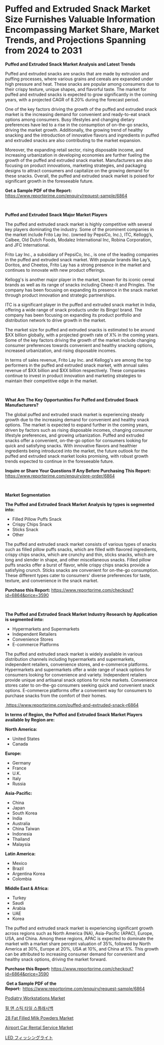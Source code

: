 <p><h1>Puffed and Extruded Snack Market Size Furnishes Valuable Information Encompassing Market Share, Market Trends, and Projections Spanning from 2024 to 2031</h1></p><p><strong>Puffed and Extruded Snack Market Analysis and Latest Trends</strong></p>
<p><p>Puffed and extruded snacks are snacks that are made by extrusion and puffing processes, where various grains and cereals are expanded under high pressure and heat. These snacks are popular among consumers due to their crispy texture, unique shapes, and flavorful taste. The market for puffed and extruded snacks is expected to grow significantly in the coming years, with a projected CAGR of 8.20% during the forecast period.</p><p>One of the key factors driving the growth of the puffed and extruded snack market is the increasing demand for convenient and ready-to-eat snack options among consumers. Busy lifestyles and changing dietary preferences have led to a rise in the consumption of on-the-go snacks, driving the market growth. Additionally, the growing trend of healthy snacking and the introduction of innovative flavors and ingredients in puffed and extruded snacks are also contributing to the market expansion.</p><p>Moreover, the expanding retail sector, rising disposable income, and increasing urbanization in developing economies are further fueling the growth of the puffed and extruded snack market. Manufacturers are also focusing on product innovations, marketing strategies, and packaging designs to attract consumers and capitalize on the growing demand for these snacks. Overall, the puffed and extruded snack market is poised for significant growth in the foreseeable future.</p></p>
<p><strong>Get a Sample PDF of the Report:&nbsp;</strong> <a href="https://www.reportprime.com/enquiry/request-sample/6864">https://www.reportprime.com/enquiry/request-sample/6864</a></p>
<p>&nbsp;</p>
<p><strong>Puffed and Extruded Snack Major Market Players</strong></p>
<p><p>The puffed and extruded snack market is highly competitive with several key players dominating the industry. Some of the prominent companies in the market include Frito Lay Inc. (owned by PepsiCo, Inc.), ITC, Kellogg’s, Calbee, Old Dutch Foods, Modalez International Inc, Robina Corporation, and JFC International.</p><p>Frito Lay Inc., a subsidiary of PepsiCo, Inc., is one of the leading companies in the puffed and extruded snack market. With popular brands like Lay’s, Doritos, and Cheetos, Frito Lay has a strong presence in the market and continues to innovate with new product offerings.</p><p>Kellogg's is another major player in the market, known for its iconic cereal brands as well as its range of snacks including Cheez-It and Pringles. The company has been focusing on expanding its presence in the snack market through product innovation and strategic partnerships.</p><p>ITC is a significant player in the puffed and extruded snack market in India, offering a wide range of snack products under its Bingo! brand. The company has been focusing on expanding its product portfolio and distribution network to drive growth in the market.</p><p>The market size for puffed and extruded snacks is estimated to be around $XX billion globally, with a projected growth rate of X% in the coming years. Some of the key factors driving the growth of the market include changing consumer preferences towards convenient and healthy snacking options, increased urbanization, and rising disposable incomes.</p><p>In terms of sales revenue, Frito Lay Inc. and Kellogg's are among the top performers in the puffed and extruded snack market, with annual sales revenue of $XX billion and $XX billion respectively. These companies continue to invest in product innovation and marketing strategies to maintain their competitive edge in the market.</p></p>
<p>&nbsp;</p>
<p><strong>What Are The Key Opportunities For Puffed and Extruded Snack Manufacturers?</strong></p>
<p><p>The global puffed and extruded snack market is experiencing steady growth due to the increasing demand for convenient and healthy snack options. The market is expected to expand further in the coming years, driven by factors such as rising disposable incomes, changing consumer lifestyle preferences, and growing urbanization. Puffed and extruded snacks offer a convenient, on-the-go option for consumers looking for quick and satisfying snacks. With innovative flavors and healthier ingredients being introduced into the market, the future outlook for the puffed and extruded snack market looks promising, with robust growth trends expected to continue in the foreseeable future.</p></p>
<p><strong>Inquire or Share Your Questions If Any Before Purchasing This Report:</strong> <a href="https://www.reportprime.com/enquiry/pre-order/6864">https://www.reportprime.com/enquiry/pre-order/6864</a></p>
<p>&nbsp;</p>
<p><strong>Market Segmentation</strong></p>
<p><strong>The Puffed and Extruded Snack Market Analysis by types is segmented into:</strong></p>
<p><ul><li>Filled Pillow Puffs Snack</li><li>Crispy Chips Snack</li><li>Sticks Snack</li><li>Other</li></ul></p>
<p><p>The puffed and extruded snack market consists of various types of snacks such as filled pillow puffs snacks, which are filled with flavored ingredients, crispy chips snacks, which are crunchy and thin, sticks snacks, which are long and slender in shape, and other miscellaneous snacks. Filled pillow puffs snacks offer a burst of flavor, while crispy chips snacks provide a satisfying crunch. Sticks snacks are convenient for on-the-go consumption. These different types cater to consumers' diverse preferences for taste, texture, and convenience in the snack market.</p></p>
<p><strong>Purchase this Report:&nbsp;</strong><a href="https://www.reportprime.com/checkout?id=6864&price=3590">https://www.reportprime.com/checkout?id=6864&price=3590</a></p>
<p>&nbsp;</p>
<p><strong>The Puffed and Extruded Snack Market Industry Research by Application is segmented into:</strong></p>
<p><ul><li>Hypermarkets and Supermarkets</li><li>Independent Retailers</li><li>Convenience Stores</li><li>E-commerce Platforms</li></ul></p>
<p><p>The puffed and extruded snack market is widely available in various distribution channels including hypermarkets and supermarkets, independent retailers, convenience stores, and e-commerce platforms. Hypermarkets and supermarkets offer a wide range of snack options for consumers looking for convenience and variety. Independent retailers provide unique and artisanal snack options for niche markets. Convenience stores cater to on-the-go consumers seeking quick and convenient snack options. E-commerce platforms offer a convenient way for consumers to purchase snacks from the comfort of their homes.</p></p>
<p><a href="https://www.reportprime.com/puffed-and-extruded-snack-r6864">&nbsp;https://www.reportprime.com/puffed-and-extruded-snack-r6864</a></p>
<p><strong>In terms of Region, the Puffed and Extruded Snack Market Players available by Region are:</strong></p>
<p>
    <p> <strong> North America: </strong>
        <ul>
            <li>United States</li>
            <li>Canada</li>
        </ul>
        </p> 
    <p> <strong> Europe: </strong>
        <ul>
            <li>Germany</li>
            <li>France</li>
            <li>U.K.</li>
            <li>Italy</li>
            <li>Russia</li>
        </ul>
        </p> 
    <p> <strong> Asia-Pacific: </strong>
        <ul>
            <li>China</li>
            <li>Japan</li>
            <li>South Korea</li>
            <li>India</li>
            <li>Australia</li>
            <li>China Taiwan</li>
            <li>Indonesia</li>
            <li>Thailand</li>
            <li>Malaysia</li>
        </ul>
        </p> 
    <p> <strong> Latin America: </strong>
        <ul>
            <li>Mexico</li>
            <li>Brazil</li>
            <li>Argentina Korea</li>
            <li>Colombia</li>
        </ul>
        </p> 
    <p> <strong> Middle East & Africa: </strong>
        <ul>
            <li>Turkey</li>
            <li>Saudi</li>
            <li>Arabia</li>
            <li>UAE</li>
            <li>Korea</li>
        </ul>
    </p>
    </p>
<p><p>The puffed and extruded snack market is experiencing significant growth across regions such as North America (NA), Asia-Pacific (APAC), Europe, USA, and China. Among these regions, APAC is expected to dominate the market with a market share percent valuation of 35%, followed by North America at 30%, Europe at 20%, USA at 10%, and China at 5%. This growth can be attributed to increasing consumer demand for convenient and healthy snack options, driving the market forward.</p></p>
<p><strong>Purchase this Report: </strong><a href="https://www.reportprime.com/checkout?id=6864&price=3590">https://www.reportprime.com/checkout?id=6864&price=3590</a></p>
<p>&nbsp;<strong>Get a Sample PDF of the Report:&nbsp;&nbsp;</strong><a href="https://www.reportprime.com/enquiry/request-sample/6864">https://www.reportprime.com/enquiry/request-sample/6864</a></p>
<p><strong></strong></p>
<p><p><a href="https://www.linkedin.com/pulse/future-trends-global-podiatry-workstations-market-insights-rnt6c">Podiatry Workstations Market</a></p><p><a href="https://medium.com/@fredajerde/%ED%94%BC%EC%96%B4-%EC%8A%A4%ED%8B%B1-%ED%83%80%EC%9D%BC-%EC%8A%A4%ED%94%8C%EB%9E%98%EC%8B%9C-%EB%B0%B1-%EC%8B%9C%EC%9E%A5-%EA%B7%9C%EB%AA%A8-%EC%9C%A0%ED%98%95%EB%B3%84-%EC%9B%90%EB%8B%A8-%EC%8A%A4%ED%94%8C%EB%9E%98%EC%8B%9C-%EB%B0%B1-%EB%B9%84%EB%8B%90-%EC%8A%A4%ED%94%8C%EB%9E%98%EC%8B%9C-%EB%B0%B1-%EA%B8%B0%ED%83%80-%EC%A0%9C%ED%92%88%EB%B3%84-%EC%A3%BC%EA%B1%B0%EC%9A%A9-%EC%82%AC%EB%AC%B4%EC%8B%A4%EC%9A%A9-%ED%98%B8%ED%85%94%EC%9A%A9-%EA%B8%B0%ED%83%80-%EA%B8%80%EB%A1%9C%EB%B2%8C-%EC%82%B0%EC%97%85-%EB%B6%84%EC%84%9D-%EC%A0%90%EC%9C%A0%EC%9C%A8-25f2476afac4">필 앤 스틱 타일 스플래시백</a></p><p><a href="https://github.com/brendafegmorris532/Market-Research-Report-List-1/blob/main/28-fat-filled-milk-powders-market.md">28 Fat Filled Milk Powders Market</a></p><p><a href="https://issuu.com/reportprime-2/docs/airport-car-rental-service-market-size-2030.pptx">Airport Car Rental Service Market</a></p><p><a href="https://medium.com/@lorrainethompson10/led%E9%87%A3%E3%82%8A%E7%81%AF%E5%B8%82%E5%A0%B4%E3%81%AE%E5%8B%95%E5%90%91%E3%81%A8%E5%88%86%E6%9E%90-%E5%B0%86%E6%9D%A5%E6%88%90%E9%95%B7%E3%81%AE%E6%A9%9F%E4%BC%9A%E3%81%A8%E8%AA%B2%E9%A1%8C-2024%E5%B9%B4-2031%E5%B9%B4-83a25f8c6b0c">LED フィッシングライト</a></p></p>